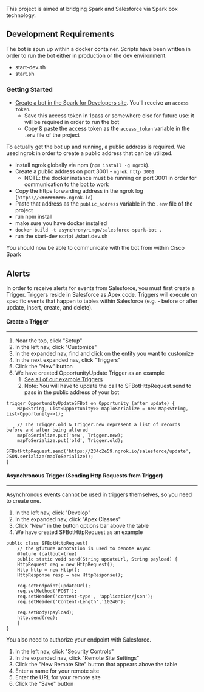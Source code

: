 This project is aimed at bridging Spark and Salesforce via Spark box technology.

## Development Requirements
The bot is spun up within a docker container. Scripts have been written in order to
run the bot either in production or the dev environment.
 - start-dev.sh
 - start.sh

### Getting Started

 - [Create a bot in the Spark for Developers site](https://developer.ciscospark.com/add-bot.html). You'll receive an `access token`.
    - Save this access token in 1pass or somewhere else for future use: it will be required in order to run the bot
    - Copy & paste the access token as the ```access_token``` variable in the ```.env``` file of the project

To actually get the bot up and running, a public address is required. We used ngrok in order to create a public address that can be utilized.

 - Install ngrok globally via npm (```npm install -g ngrok```).
 - Create a public address on port 3001 - ```ngrok http 3001```
    - NOTE: the docker instance must be running on port 3001 in order for communication to the bot to work
 - Copy the https forwarding address in the ngrok log (```https://<########>.ngrok.io```)
 - Paste that address as the ```public_address``` variable in the ```.env``` file of the project
 - run npm install
 - make sure you have docker installed
 - ``` docker build -t asynchronyringo/salesforce-spark-bot . ```
 - run the start-dev script ./start.dev.sh

You should now be able to communicate with the bot from within Cisco Spark

## Alerts
In order to receive alerts for events from Salesforce, you must first create a Trigger. Triggers reside in Salesforce as Apex code. 
Triggers will execute on specific events that happen to tables within Salesforce (e.g. - before or after update, insert, create, and delete).

#### Create a Trigger
------------------
1. Near the top, click "Setup"
2. In the left nav, click "Customize"
3. In the expanded nav, find and click on the entity you want to customize
4. In the next expanded nav, click "Triggers"
5. Click the "New" button
6. We have created OpportunityUpdate Trigger as an example
    1. [See all of our example Triggers](https://gitlab.asynchrony.com/proj-1274/spark-botkit-salesforce/tree/master/docs)
    2. Note: You will have to update the call to SFBotHttpRequest.send to pass in the public address of your bot

~~~~
trigger OpportunityUpdateSFBot on Opportunity (after update) {
    Map<String, List<Opportunity>> mapToSerialize = new Map<String, List<Opportunity>>();

    // The Trigger.old & Trigger.new represent a list of records before and after being altered
    mapToSerialize.put('new', Trigger.new);
    mapToSerialize.put('old', Trigger.old);
    SFBotHttpRequest.send('https://234c2e59.ngrok.io/salesforce/update', JSON.serialize(mapToSerialize));
}
~~~~

#### Asynchronous Trigger (Sending Http Requests from Trigger)
---------------------------------------------------------------------

Asynchronous events cannot be used in triggers themselves, so you need to create one.

 1. In the left nav, click "Develop"
 2. In the expanded nav, click "Apex Classes"
 3. Click "New" in the button options bar above the table
 4. We have created SFBotHttpRequest as an example

~~~~
public class SFBotHttpRequest{
    // the @future annotation is used to denote Async
    @future (callout=true)
    public static void send(String updateUrl, String payload) {
    HttpRequest req = new HttpRequest();
    Http http = new Http();
    HttpResponse resp = new HttpResponse();

    req.setEndpoint(updateUrl);
    req.setMethod('POST');
    req.setHeader('content-type', 'application/json');
    req.setHeader('Content-Length','10240');

    req.setBody(payload);
    http.send(req);
    }
}
~~~~

You also need to authorize your endpoint with Salesforce.

1. In the left nav, click "Security Controls"
2. In the expanded nav, click "Remote Site Settings"
3. Click the "New Remote Site" button that appears above the table
4. Enter a name for your remote site
5. Enter the URL for your remote site
6. Click the "Save" button
